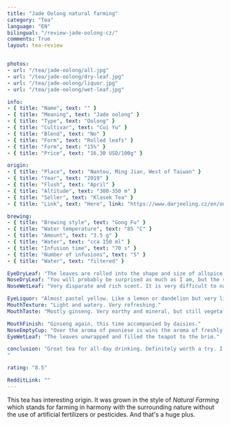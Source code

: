 ```yaml
---
title: "Jade Oolong natural farming"
category: "Tea"
language: "EN"
bilingual: "/review-jade-oolong-cz/"
comments: True
layout: tea-review


photos:
- url: "/tea/jade-oolong/all.jpg"
- url: "/tea/jade-oolong/dry-leaf.jpg"
- url: "/tea/jade-oolong/liquor.jpg"
- url: "/tea/jade-oolong/wet-leaf.jpg"

info:
- { title: "Name", text: "" }
- { title: "Meaning", text: "Jade oolong" }
- { title: "Type", text: "Oolong" }
- { title: "Cultivar", text: "Cui Yu" }
- { title: "Blend", text: "No" }
- { title: "Form", text: "Rolled leafs" }
- { title: "Form", text: "15%" }
- { title: "Price", text: "16,30 USD/100g" }

origin:
- { title: "Place", text: "Nantou, Ming Jian, West of Taiwan" }
- { title: "Year", text: "2019" }
- { title: "Flush", text: "April" }
- { title: "Altitude", text: "300-350 m" }
- { title: "Seller", text: "Klasek Tea" }
- { title: "Link", text: "Here", link: "https://www.darjeeling.cz/en/oolong/jade-oolong-natural-farming-910" }

brewing:
- { title: "Brewing style", text: "Gong Fu" }
- { title: "Water temperature", text: "85 °C" }
- { title: "Amount", text: "3.5 g" }
- { title: "Water", text: "cca 150 ml" }
- { title: "Infusion time", text: "70 s" }
- { title: "Number of infusions", text: "5" }
- { title: "Water", text: "filtered" }

EyeDryLeaf: "The leaves are rolled into the shape and size of allspice. Most of their surface is dark swamp green with light green spots. Sometimes a piece of light brown petiole sticks out. The vacuum in packaging caused wrinkling. The balls almost look like their were kneaded."
NoseDryLeaf: "You will probably be surprised as much as I am, but the smell of this tea reminded me most of cornflakes and rice cakes accompanied by the smell of peony or coltsfoot. Pleasant sweet scent."
NoseWetLeaf: "Very disparate and rich scent. It is very difficult to name something specific in it. I would compare it most closely to a late summer walk in a meadow where hay dries. There is also the smell of fresh white bread. The tones of the coltsfoot and peony are also stronger."

EyeLiquor: "Almost pastel yellow. Like a lemon or dandelion but very light almost faded."
MouthTexture: "Light and watery. Very refreshing."
MouthTaste: "Mostly ginseng. Very earthy and mineral, but still vegetal taste. Also umami and dill traces. Very full taste."

MouthFinish: "Ginseng again, this time accompanied by daisies."
NoseEmptyCup: "Over the aroma of peoniese is wins the aroma of freshly sliced pumpkin."
EyeWetLeaf: "The leaves unwrapped and filled the teapot to the brim."

conclusion: "Great tea for all-day drinking. Definitely worth a try. I recommend this tea to anyone who appreciates the strong taste without bitterness.
"

rating: "8.5"

RedditLink: ""
---
```


This tea has interesting origin. It was grown in the style of *Natural Farming* which stands for farming in harmony with the surrounding nature without the use of artificial fertilizers or pesticides. And that's a huge plus.
